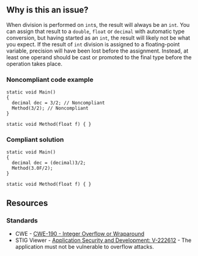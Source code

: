 ## Why is this an issue?

When division is performed on `int`s, the result will always be an `int`. You can assign that result to a
`double`, `float` or `decimal` with automatic type conversion, but having started as an `int`, the result
will likely not be what you expect. If the result of `int` division is assigned to a floating-point variable, precision will have been lost
before the assignment. Instead, at least one operand should be cast or promoted to the final type before the operation takes place.

### Noncompliant code example

    static void Main()
    {
      decimal dec = 3/2; // Noncompliant
      Method(3/2); // Noncompliant
    }
    
    static void Method(float f) { }

### Compliant solution

    static void Main()
    {
      decimal dec = (decimal)3/2;
      Method(3.0F/2);
    }
    
    static void Method(float f) { }

## Resources

### Standards

-  CWE - [CWE-190 - Integer Overflow or Wraparound](https://cwe.mitre.org/data/definitions/190)
-  STIG Viewer - [Application Security and
  Development: V-222612](https://stigviewer.com/stig/application_security_and_development/2023-06-08/finding/V-222612) - The application must not be vulnerable to overflow attacks.